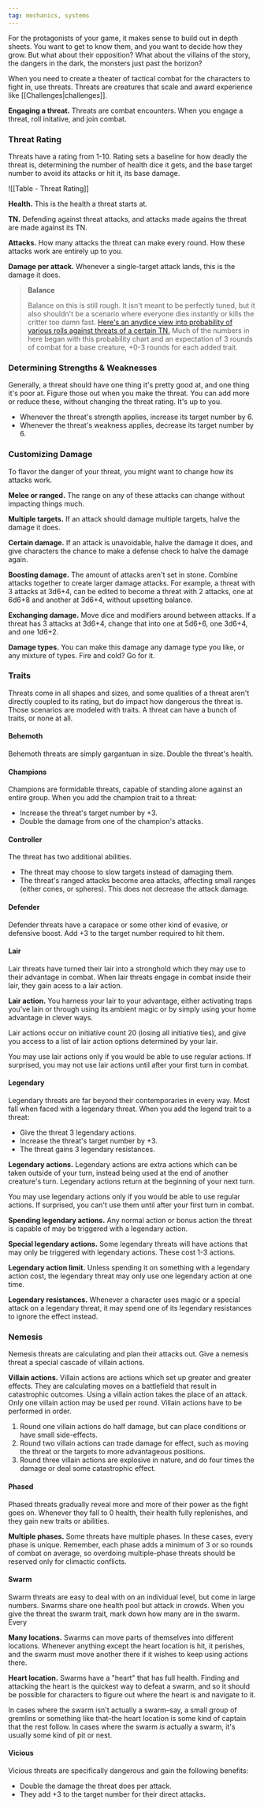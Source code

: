 ```yaml
---
tag: mechanics, systems
---
```

For the protagonists of your game, it makes sense to build out in depth sheets. You want to get to know them, and you want to decide how they grow. But what about their opposition? What about the villains of the story, the dangers in the dark, the monsters just past the horizon?

When you need to create a theater of tactical combat for the characters to fight in, use threats. Threats are creatures that scale and award experience like [[Challenges|challenges]].

**Engaging a threat.** Threats are combat encounters. When you engage a threat, roll initative, and join combat.

### Threat Rating

Threats have a rating from 1-10. Rating sets a baseline for how deadly the threat is, determining the number of health dice it gets, and the base target number to avoid its attacks or hit it, its base damage.

![[Table - Threat Rating]]

**Health.** This is the health a threat starts at.

**TN.** Defending against threat attacks, and attacks made agains the threat are made against its TN.

**Attacks.** How many attacks the threat can make every round. How these attacks work are entirely up to you.

**Damage per attack.** Whenever a single-target attack lands, this is the damage it does.

> **Balance**
> 
> Balance on this is still rough. It isn't meant to be perfectly tuned, but it also shouldn't be a scenario where everyone dies instantly or kills the critter too damn fast. [Here's an anydice view into probability of various rolls against threats of a certain TN.](https://anydice.com/program/2def1) Much of the numbers in here began with this probability chart and an expectation of 3 rounds of combat for a base creature, +0-3 rounds for each added trait.

### Determining Strengths & Weaknesses

Generally, a threat should have one thing it's pretty good at, and one thing it's poor at. Figure those out when you make the threat. You can add more or reduce these, without changing the threat rating. It's up to you.

- Whenever the threat's strength applies, increase its target number by 6.
- Whenever the threat's weakness applies, decrease its target number by 6.

### Customizing Damage

To flavor the danger of your threat, you might want to change how its attacks work.

**Melee or ranged.** The range on any of these attacks can change without impacting things much.

**Multiple targets.** If an attack should damage multiple targets, halve the damage it does.

**Certain damage.** If an attack is unavoidable, halve the damage it does, and give characters the chance to make a defense check to halve the damage again.

**Boosting damage.** The amount of attacks aren't set in stone. Combine attacks together to create larger damage attacks. For example, a threat with 3 attacks at 3d6+4, can be edited to become a threat with 2 attacks, one at 6d6+8 and another at 3d6+4, without upsetting balance. 

**Exchanging damage.** Move dice and modifiers around between attacks. If a threat has 3 attacks at 3d6+4, change that into one at 5d6+6, one 3d6+4, and one 1d6+2.

**Damage types.** You can make this damage any damage type you like, or any mixture of types. Fire and cold? Go for it.

### Traits

Threats come in all shapes and sizes, and some qualities of a threat aren't directly coupled to its rating, but do impact how dangerous the threat is. Those scenarios are modeled with traits. A threat can have a bunch of traits, or none at all.

#### Behemoth

Behemoth threats are simply gargantuan in size. Double the threat's health.

#### Champions

Champions are formidable threats, capable of standing alone against an entire group. When you add the champion trait to a threat:

- Increase the threat's target number by +3.
- Double the damage from one of the champion's attacks.

#### Controller

The threat has two additional abilities.

- The threat may choose to slow targets instead of damaging them.
- The threat's ranged attacks become area attacks, affecting small ranges (either cones, or spheres). This does not decrease the attack damage.

#### Defender

Defender threats have a carapace or some other kind of evasive, or defensive boost. Add +3 to the target number required to hit them.

#### Lair

Lair threats have turned their lair into a stronghold which they may use to their advantage in combat. When lair threats engage in combat inside their lair, they gain acess to a lair action.

**Lair action.** You harness your lair to your advantage, either activating traps you've lain or through using its ambient magic or by simply using your home advantage in clever ways.

Lair actions occur on initiative count 20 (losing all initiative ties), and give you access to a list of lair action options determined by your lair.

You may use lair actions only if you would be able to use regular actions. If surprised, you may not use lair actions until after your first turn in combat.

#### Legendary

Legendary threats are far beyond their contemporaries in every way. Most fall when faced with a legendary threat. When you add the legend trait to a threat:

- Give the threat 3 legendary actions.
- Increase the threat's target number by +3.
- The threat gains 3 legendary resistances.

**Legendary actions.** Legendary actions are extra actions which can be taken outside of your turn, instead being used at the end of another creature's turn. Legendary actions return at the beginning of your next turn.

You may use legendary actions only if you would be able to use regular actions. If surprised, you can't use them until after your first turn in combat.

**Spending legendary actions.** Any normal action or bonus action the threat is capable of may be triggered with a legendary action.

**Special legendary actions.** Some legendary threats will have actions that may only be triggered with legendary actions. These cost 1-3 actions.

**Legendary action limit.** Unless spending it on something with a legendary action cost, the legendary threat may only use one legendary action at one time.

**Legendary resistances.** Whenever a character uses magic or a special attack on a legendary threat, it may spend one of its legendary resistances to ignore the effect instead.

### Nemesis 

Nemesis threats are calculating and plan their attacks out. Give a nemesis threat a special cascade of villain actions.

**Villain actions.** Villain actions are actions which set up greater and greater effects. They are calculating moves on a battlefield that result in catastrophic outcomes. Using a villain action takes the place of an attack. Only one villain action may be used per round. Villain actions have to be performed in order. 

1. Round one villain actions do half damage, but can place conditions or have small side-effects.
2. Round two villain actions can trade damage for effect, such as moving the threat or the targets to more advantageous positions.
3. Round three villain actions are explosive in nature, and do four times the damage or deal some catastrophic effect.

#### Phased

Phased threats gradually reveal more and more of their power as the fight goes on. Whenever they fall to 0 health, their health fully replenishes, and they gain new traits or abilities.

**Multiple phases.** Some threats have multiple phases. In these cases, every phase is unique. Remember, each phase adds a minimum of 3 or so rounds of combat on average, so overdoing multiple-phase threats should be reserved only for climactic conflicts.

#### Swarm

Swarm threats are easy to deal with on an individual level, but come in large numbers. Swarms share one health pool but attack in crowds. When you give the threat the swarm trait, mark down how many are in the swarm. Every 

**Many locations.** Swarms can move parts of themselves into different locations. Whenever anything except the heart location is hit, it perishes, and the swarm must move another there if it wishes to keep using actions there.

**Heart location.** Swarms have a "heart" that has full health. Finding and attacking the heart is the quickest way to defeat a swarm, and so it should be possible for characters to figure out where the heart is and navigate to it.

In cases where the swarm isn't actually a swarm–say, a small group of gremlins or something like that–the heart location is some kind of captain that the rest follow. In cases where the swarm *is* actually a swarm, it's usually some kind of pit or nest.

#### Vicious

Vicious threats are specifically dangerous and gain the following benefits:

- Double the damage the threat does per attack.
- They add +3 to the target number for their direct attacks.
